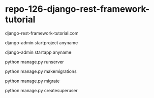 # repo-126-django-rest-framework-tutorial
django-rest-framework-tutorial.com

django-admin startproject anyname

django-admin startapp anyname

python manage.py runserver

python manage.py makemigrations

python manage.py migrate

python manage.py createsuperuser